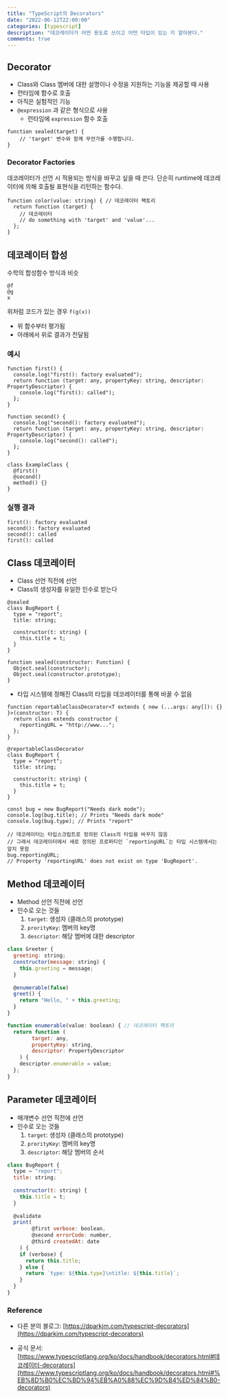 ```yaml
---
title: "TypeScript의 Decorators"
date: "2022-06-12T22:00:00"
categories: [typescript]
description: "데코레이터가 어떤 용도로 쓰이고 어떤 타입이 있는 지 알아본다."
comments: true
---
```


## Decorator

- Class와 Class 멤버에 대한 설명이나 수정을 지원하는 기능을 제공할 때 사용
- 런타임에 함수로 호출
- 아직은 실험적인 기능
- `@expression` 과 같은 형식으로 사용
    - 런타임에 `expression` 함수 호출

```tsx
function sealed(target) {
    // 'target' 변수와 함께 무언가를 수행합니다.
}
```

### Decorator Factories

데코레이터가 선언 시 적용되는 방식을 바꾸고 싶을 때 쓴다. 단순히 runtime에 데코레이터에 의해 호출될 표현식을 리턴하는 함수다.

```tsx
function color(value: string) { // 데코레이터 팩토리
  return function (target) {
    // 데코레이터
    // do something with 'target' and 'value'...
  };
}
```

## 데코레이터 합성

수학의 합성함수 방식과 비슷

```tsx
@f
@g
x
```

위처럼 코드가 있는 경우 `f(g(x))`

- 위 함수부터 평가됨
- 아래에서 위로 결과가 전달됨

### 예시

```tsx
function first() {
  console.log("first(): factory evaluated");
  return function (target: any, propertyKey: string, descriptor: PropertyDescriptor) {
    console.log("first(): called");
  };
}
 
function second() {
  console.log("second(): factory evaluated");
  return function (target: any, propertyKey: string, descriptor: PropertyDescriptor) {
    console.log("second(): called");
  };
}
 
class ExampleClass {
  @first()
  @second()
  method() {}
}
```

### 실행 결과

```
first(): factory evaluated
second(): factory evaluated
second(): called
first(): called
```

## Class 데코레이터

- Class 선언 직전에 선언
- Class의 생성자를 유일한 인수로 받는다

```tsx
@sealed
class BugReport {
  type = "report";
  title: string;
 
  constructor(t: string) {
    this.title = t;
  }
}

function sealed(constructor: Function) {
  Object.seal(constructor);
  Object.seal(constructor.prototype);
}
```

- 타입 시스템에 정해진 Class의 타입을 데코레이터를 통해 바꿀 수 없음

```tsx
function reportableClassDecorator<T extends { new (...args: any[]): {} }>(constructor: T) {
  return class extends constructor {
    reportingURL = "http://www...";
  };
}
 
@reportableClassDecorator
class BugReport {
  type = "report";
  title: string;
 
  constructor(t: string) {
    this.title = t;
  }
}
 
const bug = new BugReport("Needs dark mode");
console.log(bug.title); // Prints "Needs dark mode"
console.log(bug.type); // Prints "report"
 
// 데코레이터는 타입스크립트로 정의된 Class의 타입을 바꾸지 않음
// 그래서 데코레이터에서 새로 정의된 프로퍼티인 `reportingURL`는 타입 시스템에서는 알지 못함
bug.reportingURL;
// Property 'reportingURL' does not exist on type 'BugReport'.
```

## **Method 데코레이터**

- Method 선언 직전에 선언
- 인수로 오는 것들
    1. `target`: 생성자 (클래스의 prototype)
    2. `prorityKey`: 멤버의 key명
    3. `descriptor`: 해당 멤버에 대한 descriptor

```jsx
class Greeter {
  greeting: string;
  constructor(message: string) {
    this.greeting = message;
  }
 
  @enumerable(false)
  greet() {
    return "Hello, " + this.greeting;
  }
}

function enumerable(value: boolean) { // 데코레이터 팩토리
  return function (
		target: any, 
		propertyKey: string, 
		descriptor: PropertyDescriptor
	) {
    descriptor.enumerable = value;
  };
}
```

## Parameter 데코레이터

- 매개변수 선언 직전에 선언
- 인수로 오는 것들
    1. `target`: 생성자 (클래스의 prototype)
    2. `prorityKey`: 멤버의 key명
    3. `descriptor`: 해당 멤버의 순서

```jsx
class BugReport {
  type = "report";
  title: string;
 
  constructor(t: string) {
    this.title = t;
  }
 
  @validate
  print(
		@first verbose: boolean,
		@second errorCode: number,
		@third createdAt: date
	) {
    if (verbose) {
      return this.title;
    } else {
      return `type: ${this.type}\ntitle: ${this.title}`;
    }
  }
}
```

### Reference
- 다른 분의 블로그: [https://dparkjm.com/typescript-decorators](https://dparkjm.com/typescript-decorators)

- 공식 문서: [https://www.typescriptlang.org/ko/docs/handbook/decorators.html#데코레이터-decorators](https://www.typescriptlang.org/ko/docs/handbook/decorators.html#%EB%8D%B0%EC%BD%94%EB%A0%88%EC%9D%B4%ED%84%B0-decorators)